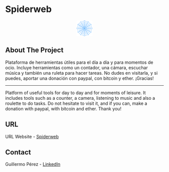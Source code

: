 <div id="top"></div>

# Spiderweb

<div align="center">
    <img src="./img/logo1.png" alt="Logo">
</div>


## About The Project

Plataforma de herramientas útiles para el día a día y para momentos de ocio. Incluye herramientas como un contador, una cámara, escuchar música y también una ruleta para hacer tareas. No dudes en visitarla, y si puedes, aportar una donación con paypal, con bitcoin y ether. ¡Gracias!

------------------------------------------------------------------------------------------------------------------------

Platform of useful tools for day to day and for moments of leisure. It includes tools such as a counter, a camera, listening to music and also a roulette to do tasks. Do not hesitate to visit it, and if you can, make a donation with paypal, with bitcoin and ether. Thank you!


## URL

URL Website - [Spiderweb](https://www.spiderweb.es)


## Contact

Guillermo Pérez - [LinkedIn](https://linkedin.com/in/guillermo-perez-fuentes)